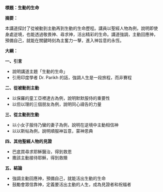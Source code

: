**標題：生動的生命**

**摘要：**

本講道探討了從被動到主動再到生動的生命歷程。講員以聖經人物為例，說明即使身處逆境，也能透過敬畏神、尋求神，活出精彩的生命。講道強調，主動回應神，預備自己，就能在關鍵時刻為主奮力一擊，進入神旨意的永恆。

**大綱：**

**一、引言**
* 說明講道主題「生動的生命」
* 引用印度學者 Dr. Parikh 的話，強調人生是一段旅程，而非賽程

**二、從被動到主動**
* 以保羅的童工亞裡達古為例，說明默默服侍的重要性
* 以但以理的三個朋友為例，說明同心禱告的力量

**三、從主動到生動**
* 以小女子服侍乃蠻的妻子為例，說明在逆境中主動相信神
* 以以斯帖為例，說明順服神旨意，蒙神恩典

**四、其他聖經人物的見證**
* 巴底買尋求耶穌醫治，得到救恩
* 撒該主動接待耶穌，得到救贖

**五、結論**
* 強調主動回應神，預備自己，就能活出生動的生命
* 鼓勵會眾信靠神，定義要活出主動的人生，成為見證者和祝福者